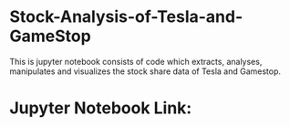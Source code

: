 # Stock-Analysis-of-Tesla-and-GameStop
This is  jupyter notebook  consists of code which extracts, analyses, manipulates and visualizes the stock share data of Tesla and Gamestop.
<h1>Jupyter Notebook Link:</h1>
